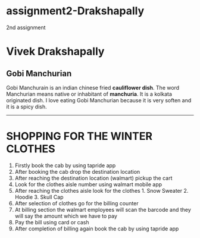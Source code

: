 # assignment2-Drakshapally
2nd assignment
# Vivek Drakshapally
## Gobi Manchurian
Gobi Manchurain is an indian chinese fried **cauliflower dish**. The word Manchurian means native or inhabitant of **manchuria**. It is a kolkata originated dish. I love eating Gobi Manchurian because it is very soften and it is a spicy dish. 

****

# SHOPPING FOR THE WINTER CLOTHES
1. Firstly book the cab by using tapride app
2. After booking the cab drop the destination location
3. After reaching the destination location (walmart) pickup the cart
4. Look for the clothes aisle number using walmart mobile app
5. After reaching the clothes aisle look for the clothes
        1. Snow Sweater
        2. Hoodie
        3. Skull Cap
6. After selection of clothes go for the billing counter
7. At billing section the walmart employees will scan the barcode and they will say the amount which we have to pay
8. Pay the bill using card or cash 
9. After completion of billing again book the cab by using tapride app

